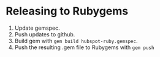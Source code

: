 # Releasing to Rubygems

1. Update gemspec.
2. Push updates to github.
3. Build gem with `gem build hubspot-ruby.gemspec`.
4. Push the resulting .gem file to Rubygems with `gem push`
